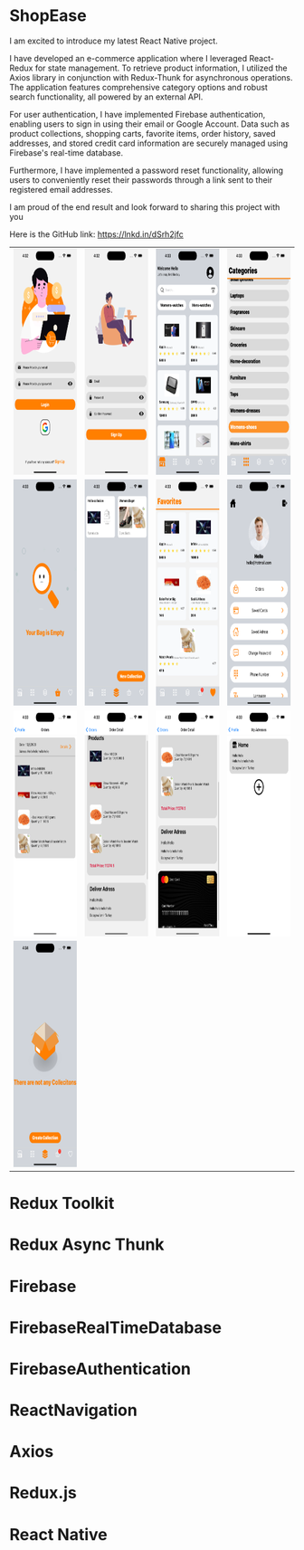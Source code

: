 # ShopEase
I am excited to introduce my latest React Native project.

I have developed an e-commerce application where I leveraged React-Redux for state management. To retrieve product information, I utilized the Axios library in conjunction with Redux-Thunk for asynchronous operations. The application features comprehensive category options and robust search functionality, all powered by an external API.

For user authentication, I have implemented Firebase authentication, enabling users to sign in using their email or Google Account. Data such as product collections, shopping carts, favorite items, order history, saved addresses, and stored credit card information are securely managed using Firebase's real-time database.

Furthermore, I have implemented a password reset functionality, allowing users to conveniently reset their passwords through a link sent to their registered email addresses.

I am proud of the end result and look forward to sharing this project with you

Here is the GitHub link: https://lnkd.in/dSrh2jfc

<table>
  <tr>
    <td>
      <img src="https://github.com/aliahmetbme/ShopEase/blob/main/Simulator%20Screenshot%20-%20iPhone%2014%20Pro%20Max%20-%202023-10-05%20at%2016.32.51.png" alt="ios UI" width="200" height="400">
    </td>
    <td>
      <img src="https://github.com/aliahmetbme/ShopEase/blob/main/Simulator%20Screenshot%20-%20iPhone%2014%20Pro%20Max%20-%202023-10-05%20at%2016.32.56.png" alt="ios UI" width="200" height="400">
    </td>
      <td>
      <img src="https://github.com/aliahmetbme/ShopEase/blob/main/Simulator%20Screenshot%20-%20iPhone%2014%20Pro%20Max%20-%202023-10-05%20at%2016.33.20.png" alt="ios UI" width="200" height="400">
    </td>
      <td>
      <img src="https://github.com/aliahmetbme/ShopEase/blob/main/Simulator%20Screenshot%20-%20iPhone%2014%20Pro%20Max%20-%202023-10-05%20at%2016.33.24.png" alt="ios UI" width="200" height="400">
    </td>
  </tr>
  <tr>
    <td>
      <img src="https://github.com/aliahmetbme/ShopEase/blob/main/Simulator%20Screenshot%20-%20iPhone%2014%20Pro%20Max%20-%202023-10-05%20at%2016.33.29.png" alt="ios UI" width="200" height="400">
    </td>
    <td>
      <img src="https://github.com/aliahmetbme/ShopEase/blob/main/Simulator%20Screenshot%20-%20iPhone%2014%20Pro%20Max%20-%202023-10-05%20at%2016.33.27.png" alt="ios UI" width="200" height="400">
    </td>
    <td>
      <img src="https://github.com/aliahmetbme/ShopEase/blob/main/Simulator%20Screenshot%20-%20iPhone%2014%20Pro%20Max%20-%202023-10-05%20at%2016.33.38.png" alt="ios UI" width="200" height="400">
    </td>
    <td>
      <img src="https://github.com/aliahmetbme/ShopEase/blob/main/Simulator%20Screenshot%20-%20iPhone%2014%20Pro%20Max%20-%202023-10-05%20at%2016.33.41.png" alt="ios UI" width="200" height="400">
    </td>
  </tr>
  <tr>
    <td>
      <img src="https://github.com/aliahmetbme/ShopEase/blob/main/Simulator%20Screenshot%20-%20iPhone%2014%20Pro%20Max%20-%202023-10-05%20at%2016.33.43.png" alt="ios UI" width="200" height="400">
    </td>
    <td>
      <img src="https://github.com/aliahmetbme/ShopEase/blob/main/Simulator%20Screenshot%20-%20iPhone%2014%20Pro%20Max%20-%202023-10-05%20at%2016.33.50.png" alt="ios UI" width="200" height="400">
    </td>
    <td>
      <img src="https://github.com/aliahmetbme/ShopEase/blob/main/Simulator%20Screenshot%20-%20iPhone%2014%20Pro%20Max%20-%202023-10-05%20at%2016.33.51.png" alt="ios UI" width="200" height="400">
    </td>
    <td>
      <img src="https://github.com/aliahmetbme/ShopEase/blob/main/Simulator%20Screenshot%20-%20iPhone%2014%20Pro%20Max%20-%202023-10-05%20at%2016.33.56.png" alt="ios UI" width="200" height="400">
    </td>
  </tr>
    <tr>
    <td>
      <img src="https://github.com/aliahmetbme/ShopEase/blob/main/Simulator%20Screenshot%20-%20iPhone%2014%20Pro%20Max%20-%202023-10-05%20at%2016.34.47.png" alt="ios UI" width="200" height="400">
    </td>
  </tr>
</table>



# Redux Toolkit
# Redux Async Thunk
# Firebase
# FirebaseRealTimeDatabase
# FirebaseAuthentication
# ReactNavigation
# Axios
# Redux.js
# React Native
